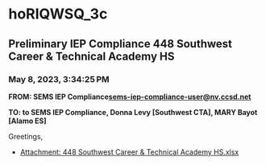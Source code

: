 # hoRIQWSQ_3c
## Preliminary IEP Compliance 448 Southwest Career & Technical Academy HS
### May 8, 2023, 3:34:25 PM
**FROM: SEMS IEP Compliance<sems-iep-compliance-user@nv.ccsd.net>**

**TO: to SEMS IEP Compliance, Donna Levy [Southwest CTA], MARY Bayot [Alamo ES]**


Greetings, 

 





* [Attachment: 448 Southwest Career & Technical Academy HS.xlsx](hoRIQWSQ_3c-attachment-1.xlsx)

